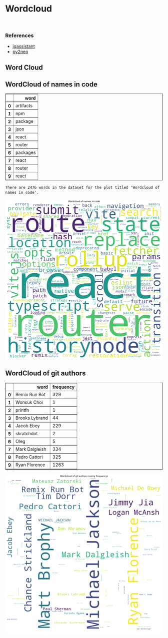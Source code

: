 # Wordcloud
<br>  

### References
- [jqassistant](https://jqassistant.org)
- [py2neo](https://py2neo.org/2021.1/)





## Word Cloud

## WordCloud of names in code




<div>
<table border="1" class="dataframe">
  <thead>
    <tr style="text-align: right;">
      <th></th>
      <th>word</th>
    </tr>
  </thead>
  <tbody>
    <tr>
      <th>0</th>
      <td>artifacts</td>
    </tr>
    <tr>
      <th>1</th>
      <td>npm</td>
    </tr>
    <tr>
      <th>2</th>
      <td>package</td>
    </tr>
    <tr>
      <th>3</th>
      <td>json</td>
    </tr>
    <tr>
      <th>4</th>
      <td>react</td>
    </tr>
    <tr>
      <th>5</th>
      <td>router</td>
    </tr>
    <tr>
      <th>6</th>
      <td>packages</td>
    </tr>
    <tr>
      <th>7</th>
      <td>react</td>
    </tr>
    <tr>
      <th>8</th>
      <td>router</td>
    </tr>
    <tr>
      <th>9</th>
      <td>react</td>
    </tr>
  </tbody>
</table>
</div>



    There are 2476 words in the dataset for the plot titled 'Wordcloud of names in code'.



    
![png](Wordcloud_files/Wordcloud_14_1.png)
    


## WordCloud of git authors




<div>
<table border="1" class="dataframe">
  <thead>
    <tr style="text-align: right;">
      <th></th>
      <th>word</th>
      <th>frequency</th>
    </tr>
  </thead>
  <tbody>
    <tr>
      <th>0</th>
      <td>Remix Run Bot</td>
      <td>329</td>
    </tr>
    <tr>
      <th>1</th>
      <td>Wonsuk Choi</td>
      <td>1</td>
    </tr>
    <tr>
      <th>2</th>
      <td>printfn</td>
      <td>1</td>
    </tr>
    <tr>
      <th>3</th>
      <td>Brooks Lybrand</td>
      <td>44</td>
    </tr>
    <tr>
      <th>4</th>
      <td>Jacob Ebey</td>
      <td>229</td>
    </tr>
    <tr>
      <th>5</th>
      <td>skratchdot</td>
      <td>2</td>
    </tr>
    <tr>
      <th>6</th>
      <td>Oleg</td>
      <td>5</td>
    </tr>
    <tr>
      <th>7</th>
      <td>Mark Dalgleish</td>
      <td>334</td>
    </tr>
    <tr>
      <th>8</th>
      <td>Pedro Cattori</td>
      <td>325</td>
    </tr>
    <tr>
      <th>9</th>
      <td>Ryan Florence</td>
      <td>1263</td>
    </tr>
  </tbody>
</table>
</div>




    
![png](Wordcloud_files/Wordcloud_17_0.png)
    

